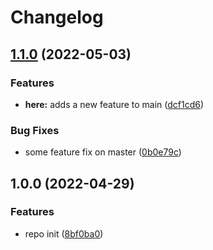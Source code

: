 # Changelog

## [1.1.0](https://github.com/mcchran/release-process/compare/v1.0.0...v1.1.0) (2022-05-03)


### Features

* **here:** adds a new feature to main ([dcf1cd6](https://github.com/mcchran/release-process/commit/dcf1cd6ac7748ceeeab59a4babafa3542aa7846a))


### Bug Fixes

* some feature fix on master ([0b0e79c](https://github.com/mcchran/release-process/commit/0b0e79c73df9b524c7d8c4940b1f3ab0ed463fbc))

## 1.0.0 (2022-04-29)


### Features

* repo init ([8bf0ba0](https://github.com/mcchran/release-process/commit/8bf0ba06d5aaf2f7fe51b559183a8d15ad03237b))
